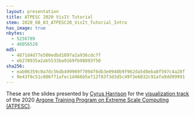 ```yaml
---
layout: presentation
title: ATPESC 2020 VisIt Tutorial
stem: 2020_08_03_ATPESC20_VisIt_Tutorial_Intro
has_image: true
nbytes:
  - 5256789
  - 46056520
md5:
  - 4871d4d77e500edbd1897a2a936cdc7f
  - eb278935a2ab5533ba9169fb98893f50
sha256:
  - eab06359c0a7dc56db499969f7094f6db3e0940b9f962da5d8eba8f597c4a28f
  - 9e43f0c51c086f71afec1d466b5e712f83f3d3d5c49f3e6832c91afa9dd99991
---
```

These are the slides presented by
[Cyrus Harrison](https://github.com/cyrush) for the
[visualization track](https://extremecomputingtraining.anl.gov/agenda-2020/#Track-4)
of the 2020
[Argone Training Program on Extreme Scale Computing (ATPESC)](https://extremecomputingtraining.anl.gov).
